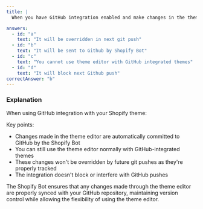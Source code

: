 ```yaml
---
title: |
  When you have GitHub integration enabled and make changes in the theme editor:

answers:
  - id: "a"
    text: "It will be overridden in next git push"
  - id: "b"
    text: "It will be sent to Github by Shopify Bot"
  - id: "c"
    text: "You cannot use theme editor with GitHub integrated themes"
  - id: "d"
    text: "It will block next Github push"
correctAnswer: "b"
---
```


### Explanation

When using GitHub integration with your Shopify theme:

Key points:
- Changes made in the theme editor are automatically committed to GitHub by the Shopify Bot
- You can still use the theme editor normally with GitHub-integrated themes
- These changes won't be overridden by future git pushes as they're properly tracked
- The integration doesn't block or interfere with GitHub pushes

The Shopify Bot ensures that any changes made through the theme editor are properly synced with your GitHub repository, maintaining version control while allowing the flexibility of using the theme editor. 